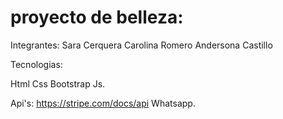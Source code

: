 # proyecto de belleza:

Integrantes:
Sara Cerquera
Carolina Romero
Andersona Castillo

Tecnologias:

Html
Css
Bootstrap
Js.

Api's:
https://stripe.com/docs/api
Whatsapp.
